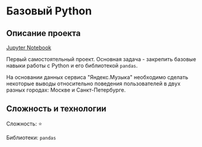 # Базовый Python


## Описание проекта

[Jupyter Notebook](https://github.com/kruspe2009/yandex.praktikum_ds/blob/main/01%20-%20%D0%91%D0%B0%D0%B7%D0%BE%D0%B2%D1%8B%D0%B9%20Python/basic_python.ipynb)

Первый самостоятельный проект. Основная задача - закрепить базовые навыки работы с Python и его библиотекой `pandas`.

На основании данных сервиса "Яндекс.Музыка" необходимо сделать некоторые выводы относительно поведения пользователей в двух разных городах: Москве и Санкт-Петербурге.

## Сложность и технологии

Сложность: :star:

Библиотеки: `pandas`